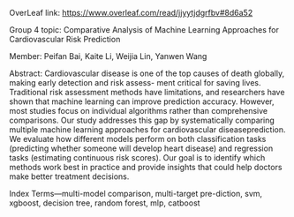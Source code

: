 

OverLeaf link: https://www.overleaf.com/read/jjyytjdgrfbv#8d6a52

Group 4 topic: Comparative Analysis of Machine Learning Approaches for Cardiovascular Risk Prediction

Member: Peifan Bai, Kaite Li, Weijia Lin, Yanwen Wang

Abstract:
Cardiovascular disease is one of the top causes of death globally, making early detection and risk assess- ment critical for saving lives. Traditional risk assessment methods have limitations, and researchers have shown that machine learning can improve prediction accuracy. 
However, most studies focus on individual algorithms rather than comprehensive comparisons. Our study addresses this gap by systematically comparing multiple machine learning approaches for cardiovascular diseaseprediction. We evaluate how different models perform on both classification tasks (predicting whether someone will develop heart disease) and regression tasks (estimating continuous risk scores). Our goal is to identify which methods work best in practice and provide insights that could help doctors make better treatment decisions.

Index Terms—multi-model comparison, multi-target pre-diction, svm, xgboost, decision tree, random forest, mlp, catboost
